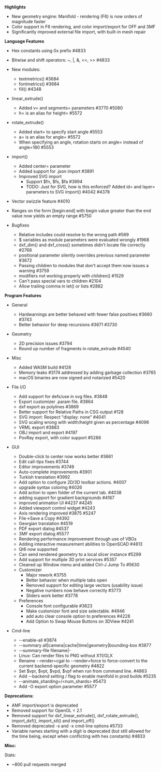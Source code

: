 **Highlights**

* New geometry engine: Manifold - rendering (F6) is now orders of magnitude faster
* Color support in F6 rendering, and color import/export for OFF and 3MF
* Significantly improved external file import, with built-in mesh repair

**Language Features**

* Hex constants using 0x prefix #4833
* Bitwise and shift operators: ~, |, &, <<, >> #4833
* New modules:
  * textmetrics() #3684
  * fontmetrics() #3684
  * fill() #4348
* linear_extrude()
  * Added v= and segments= parameters #3770 #5080
  * h= is an alias for height= #5572
* rotate_extrude()
  * Added start= to specify start angle #5553
  * a= is an alias for angle= #5572
  * When specifying an angle, rotation starts on angle= instead of angle=180 #5553
* import()
  * Added center= parameter
  * Added support for .json import #3891
  * Improved SVG import
    * Support $fn, $fs, $fa #3994
    * TODO: Just for SVG, how is this enforced? Added id= and layer= parameters to SVG import() #4042 #4378
* Vector swizzle feature #4010
* Ranges on the form [begin:end] with begin value greater than the end value now yields an empty range #5750

* Bugfixes
  * Relative includes could resolve to the wrong path #569
  * $ variables as module parameters were evaluated wrongly #1968
  * dxf_dim() and dxf_cross() sometimes didn't locate file correctly #2768
  * positional parameter silently overrides previous named parameter #3672
  * Passing children to modules that don't accept them now issues a warning #3759
  * modifiers not working properly with children() #1529
  * Can't pass special vars to children #2104
  * Allow trailing comma in let() or lists #2882

**Program Features**

* General
  * Hardwarnings are better behaved with fewer false positives #3660 #3743
  * Better behavior for deep recursions #3671 #3730

* Geometry
  * 2D precision issues #3794
  * Round up number of fragments in rotate_extrude #4540

* Misc
  * Added WASM build #4128
  * Memory leaks #3174 addressed by adding garbage collection #3765
  * macOS binaries are now signed and notarized #5420

* File I/O
  * Add support for defs/use in svg files. #3848
  * Export customizer .param file. #3864
  * dxf export as polylines #3869
  * Better support for Relative Paths in CSG output #128
  * SVG import: Respect "display: none" #4041
  * SVG scaling wrong with width/height given as percentage #4096
  * VRML export #3883
  * OBJ import and export #4197
  * PovRay export, with color support #5288

* GUI
  * Double-click to center now works better #3661
  * Edit call-tips fixes #3744
  * Editor improvements #3749
  * Auto-complete improvements #3901
  * Turkish translation #3992
  * Add option to configure 2D/3D toolbar actions. #4007
  * upgrade syntax coloring #4026
  * Add action to open folder of the current tab. #4038
  * adding support for gradient backgrounds #4167
  * improved animation UI #4237 #4245
  * Added viewport control widget #4243
  * Axis rendering improved #3875 #5247
  * File->Save a Copy #4392
  * Georgian translation  #4519
  * PDF export dialog #4537
  * 3MF export dialog #5577
  * Rendering performance improvement through use of VBOs
  * Adding interactive measurement abilities to OpenSCAD #4813
  * Qt6 now supported
  * Can send rendered geometry to a local slicer instance #5299
  * Add support for multiple 3D print services #5357
  * Cleaned up Window menu and added Ctrl-J Jump To #5630
  * Customizer
    * Major rework #3755
    * Better behavior when multiple tabs open
    * Removed support for editing large vectors (usability issue)
    * Negative numbers now behave correctly #3773
    * Sliders work better #3778
  * Preferences
    * Console font configurable #3623
    * Make customizer font and size selectable. #4946
    * add auto clear console option to preferences #4228
    * Add Option to Swap Mouse Buttons on 3DView #4241


* Cmd-line
  * --enable-all #3874
  * --summary all|camera|cache|time|geometry|bounding-box #3877
  * --summary-file filename|-
  * Linux: Can render files to PNG without X11/GLX
  * Rename --render=cgal to --render=force to force-convert to the current backend-specific geometry #4822
  * Set $vpr, $vpt, $vpd, $vpf when run from command line. #4863
  * Add --backend setting / flag to enable manifold in prod builds #5235
  * --animate_sharding=<shard>/<num_shards> #5473
  * Add -O export option parameter #5577


**Deprecations:**
* AMF import/export is deprecated
* Removed support for OpenGL < 2.1
* Removed support for dxf_linear_extrude(), dxf_rotate_extrude(), import_dxf(), import_stl() and import_off()
* Removed deprecated -s and -x cmd-line options #5733
* Variable names starting with a digit is deprecated (but still allowed for the time being, except when conflicting with hex constants) #4833

**Misc:**

Stats:
* ~800 pull requests merged

